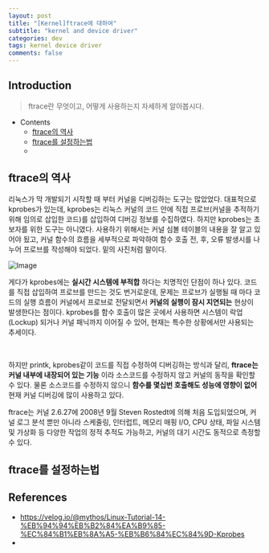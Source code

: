```yaml
---
layout: post
title: "[Kernel]ftrace에 대하여"
subtitle: "kernel and device driver"
categories: dev
tags: kernel device driver
comments: false
---
```


## Introduction
> ftrace란 무엇이고, 어떻게 사용하는지 자세하게 알아봅시다.

- Contents
	- [ftrace의 역사](#ftrace의-역사)
  - [ftrace를 설정하는법](#ftrace를-설정하는법)
  - 
  

## ftrace의 역사

리눅스가 막 개발되기 시작할 때 부터 커널을 디버깅하는 도구는 많았었다. 대표적으로 kprobes가 있는데, kprobes는 리눅스 커널의 코드 안에 직접 프로브(커널을 추적하기 위해 임의로 삽입한 코드)를 삽입하여 디버깅 정보를 수집하였다. 하지만 kprobes는 초보자를 위한 도구는 아니였다. 사용하기 위해서는 커널 심볼 테이블의 내용을 잘 알고 있어야 됬고, 커널 함수의 흐름을 세부적으로 파악하여 함수 호출 전, 후, 오류 발생시를 나누어 프로브를 작성해야 되었다. 밑의 사진처럼 말이다.

![Image](https://github.com/user-attachments/assets/4034ec72-20e3-4d25-9ee4-7f471c38af1c)

게다가 kprobes에는 **실시간 시스템에 부적합** 하다는 치명적인 단점이 하나 있다. 코드를 직접 삽입하여 프로브를 만드는 것도 번거로운데, 문제는 프로브가 실행될 때 마다 코드의 실행 흐름이 커널에서 프로브로 전달되면서 **커널의 실행이 잠시 지연되는** 현상이 발생한다는 점이다. kprobes를 함수 호출이 많은 곳에서 사용하면 시스템이 락업(Lockup) 되거나 커널 패닉까지 이어질 수 있어, 현재는 특수한 상황에서만 사용되는 추세이다.

<br>

하지만 printk, kprobes같이 코드를 직접 수정하여 디버깅하는 방식과 달리, **ftrace는 커널 내부에 내장되어 있는 기능** 이라 소스코드를 수정하지 않고 커널의 동작을 확인할 수 있다. 물론 소스코드를 수정하지 않으니 **함수를 몇십번 호출해도 성능에 영향이 없어** 현재 커널 디버깅에 많이 사용하고 있다.

ftrace는 커널 2.6.27에 2008년 9월 Steven Rostedt에 의해 처음 도입되었으며, 커널 로그 분석 뿐만 아니라 스케줄링, 인터럽트, 메모리 매핑 I/O, CPU 상태, 파일 시스템 및 가상화 등 다양한 작업의 정적 추적도 가능하고, 커널의 대기 시간도 동적으로 측정할 수 있다.



## ftrace를 설정하는법





## References

- https://velog.io/@mythos/Linux-Tutorial-14-%EB%94%94%EB%B2%84%EA%B9%85-%EC%84%B1%EB%8A%A5-%EB%B6%84%EC%84%9D-Kprobes
- 

